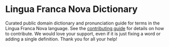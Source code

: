 
# Lingua Franca Nova Dictionary

Curated public domain dictionary and pronunciation guide for terms in the Lingua Franca Nova language. See the [contributing guide](https://github.com/drumworkteam/term/blob/make/.github/contributing.md) for details on how to contribute. We would love your support, even if it is just fixing a word or adding a single definition. Thank you for all your help!